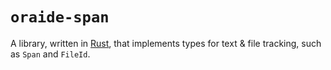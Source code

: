 # `oraide-span`

A library, written in [Rust](https://www.rust-lang.org/), that implements types for text &amp; file tracking, such as `Span` and `FileId`.